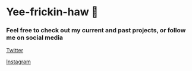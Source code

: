 # **Yee**-frickin-**haw** 🤠

### Feel free to check out my current and past projects, or follow me on social media

[Twitter](https://twitter.com/bradyvossler)

[Instagram](https://www.instagram.com/vossler_br)

<!--
**vosslerbr/vosslerbr** is a ✨ _special_ ✨ repository because its `README.md` (this file) appears on your GitHub profile.

Here are some ideas to get you started:

- 🔭 I’m currently working on ...
- 🌱 I’m currently learning ...
- 👯 I’m looking to collaborate on ...
- 🤔 I’m looking for help with ...
- 💬 Ask me about ...
- 📫 How to reach me: ...
- 😄 Pronouns: ...
- ⚡ Fun fact: ...
-->
